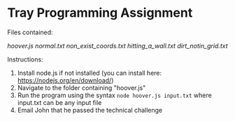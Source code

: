 # Tray Programming Assignment

Files contained:

*hoover.js*
*normal.txt*
*non_exist_coords.txt*
*hitting_a_wall.txt*
*dirt_notin_grid.txt*

Instructions:

1. Install node.js if not installed (you can install here: https://nodejs.org/en/download/)
2. Navigate to the folder containing "hoover.js" 
3. Run the program using the syntax `node hoover.js input.txt` where input.txt can be any input file
4. Email John that he passed the technical challenge
